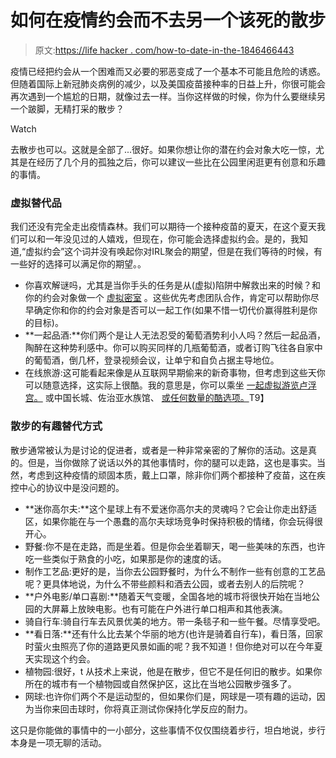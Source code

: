 # 如何在疫情约会而不去另一个该死的散步

> 原文:[https://life hacker . com/how-to-date-in-the-1846466443](https://lifehacker.com/how-to-date-during-the-pandemic-without-going-on-anothe-1846466443)

疫情已经把约会从一个困难而又必要的邪恶变成了一个基本不可能且危险的诱惑。但随着国际上新冠肺炎病例的减少，以及美国疫苗接种率的日益上升，你很可能会再次遇到一个尴尬的日期，就像过去一样。当你这样做的时候，你为什么要继续另一个跛脚，无精打采的散步？

Watch

去散步也可以。这就是全部了...很好。如果你想让你的潜在约会对象大吃一惊，尤其是在经历了几个月的孤独之后，你可以建议一些比在公园里闲逛更有创意和乐趣的事情。

### 虚拟替代品

我们还没有完全走出疫情森林。我们可以期待一个接种疫苗的夏天，在这个夏天我们可以和一年没见过的人嬉戏，但现在，你可能会选择虚拟约会。是的，我知道,“虚拟约会”这个词并没有唤起你对IRL聚会的期望，但是在我们等待的时候，有一些好的选择可以满足你的期望。。

*   你喜欢解谜吗，尤其是当你手头的任务是从(虚拟)陷阱中解救出来的时候？和你的约会对象做一个 [虚拟密室](https://theescapegame.com/remote-adventures/) 。这些优先考虑团队合作，肯定可以帮助你尽早确定你和你的约会对象是否可以一起工作(如果不惜一切代价赢得胜利是你的目标)。
*   **一起品酒:**你们两个是让人无法忍受的葡萄酒势利小人吗？然后一起品酒，陶醉在这种势利感中。你可以购买同样的几瓶葡萄酒，或者订购飞往各自家中的葡萄酒，倒几杯，登录视频会议，让单宁和自负占据主导地位。
*   在线旅游:这可能看起来像是从互联网早期偷来的新奇事物，但考虑到这些天你可以随意选择，这实际上很酷。我的意思是，你可以乘坐 [一起虚拟游览卢浮宫。](https://www.louvre.fr/en/visites-en-ligne) 或中国长城、佐治亚水族馆、 [或任何数量的酷选项。](https://www.forbes.com/sites/laurabegleybloom/2020/04/27/ranked-worlds-15-best-virtual-tours-coronavirus/?sh=241067456709)T9】

### 散步的有趣替代方式

散步通常被认为是讨论的促进者，或者是一种非常亲密的了解你的活动。这是真的。但是，当你做除了说话以外的其他事情时，你的腿可以走路，这也是事实。当然，考虑到这种疫情的顽固本质，戴上口罩，除非你们两个都接种了疫苗，这在疾控中心的协议中是没问题的。

*   **迷你高尔夫:**这个星球上有不爱迷你高尔夫的灵魂吗？它会让你走出舒适区，如果你能在与一个愚蠢的高尔夫球场竞争时保持积极的情绪，你会玩得很开心。
*   野餐:你不是在走路，而是坐着。但是你会坐着聊天，喝一些美味的东西，也许吃一些类似于熟食的小吃，如果那是你的速度的话。
*   制作工艺品:更好的是，当你去公园野餐时，为什么不制作一些有创意的工艺品呢？更具体地说，为什么不带些颜料和酒去公园，或者去别人的后院呢？
*   **户外电影/单口喜剧:**随着天气变暖，全国各地的城市将很快开始在当地公园的大屏幕上放映电影。也有可能在户外进行单口相声和其他表演。
*   骑自行车:骑自行车去风景优美的地方。带一条毯子和一些午餐。尽情享受吧。
*   **看日落:**还有什么比去某个华丽的地方(也许是骑着自行车)，看日落，回家时萤火虫照亮了你的道路更风景如画的呢？我不知道！但你绝对可以在今年夏天实现这个约会。
*   植物园:很好，t 从技术上来说，他是在散步，但它不是任何旧的散步。如果你所在的城市有一个植物园或自然保护区，这比在当地公园散步强多了。
*   网球:也许你们两个不是运动型的，但如果你们是，网球是一项有趣的运动，因为当你来回击球时，你将真正测试你保持化学反应的耐力。

这只是你能做的事情中的一小部分，这些事情不仅仅围绕着步行，坦白地说，步行本身是一项无聊的活动。